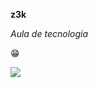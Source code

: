**z3k**

_Aula de tecnologia_

😁

![](https://giphy.com/gifs/request-berserk-black-swordsman-pNx09ajeVCJ3O)
